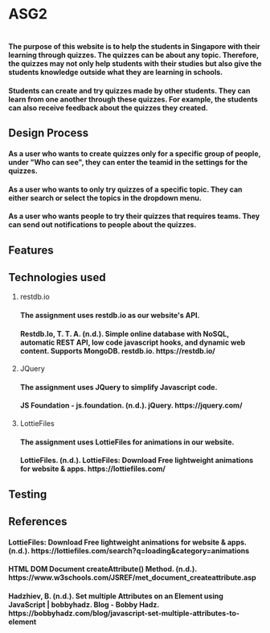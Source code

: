 # ASG2
<h1></h1>
<h4>The purpose of this website is to help the students in Singapore with their learning through quizzes. The quizzes can be about any topic. Therefore, the quizzes may not only help students with their studies but also give the students knowledge outside what they are learning in schools. </h4>
<h4>Students can create and try quizzes made by other students. They can learn from one another through these quizzes. For example, the students can also receive feedback about the quizzes they created. </h4>
<h2>Design Process</h2>
<h4>As a user who wants to create quizzes only for a specific group of people, under "Who can see", they can enter the teamid in the settings for the quizzes. </h4>
<h4>As a user who wants to only try quizzes of a specific topic. They can either search or select the topics in the dropdown menu.</h4>
<h4>As a user who wants people to try their quizzes that requires teams. They can send out notifications to people about the quizzes. </h4>
<h2>Features</h2>
<h2>Technologies used</h2>
<ol>
<li>restdb.io</li>
<h4>The assignment uses restdb.io as our website's API.</h4>
<h4>Restdb.Io, T. T. A. (n.d.). Simple online database with NoSQL, automatic REST API, low code javascript hooks, and dynamic web content. Supports MongoDB. restdb.io. https://restdb.io/</h4>
<li>JQuery</li>
<h4>The assignment uses JQuery to simplify Javascript code.</h4>
<h4>JS Foundation - js.foundation. (n.d.). jQuery. https://jquery.com/</h4>
<li>LottieFiles</li>
<h4>The assignment uses LottieFiles for animations in our website.</h4>
<h4>LottieFiles. (n.d.). LottieFiles: Download Free lightweight animations for website & apps. https://lottiefiles.com/</h4>
</ol>
<h2>Testing</h2>
<h2>References</h2>
<h4>LottieFiles: Download Free lightweight animations for website & apps. (n.d.). https://lottiefiles.com/search?q=loading&category=animations</h4>

<h4>HTML DOM Document createAttribute() Method. (n.d.). https://www.w3schools.com/JSREF/met_document_createattribute.asp</h4>
<h4>Hadzhiev, B. (n.d.). Set multiple Attributes on an Element using JavaScript | bobbyhadz. Blog - Bobby Hadz. https://bobbyhadz.com/blog/javascript-set-multiple-attributes-to-element</h4>

